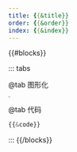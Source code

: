 ```yaml
---
title: {{&title}}
order: {{&order}}
index: {{&index}}
---
```

{{#blocks}}
<!-- 
#### **块类型\: {{&type}}**

---
-->

::: tabs

@tab 图形化

<img src="{{&imgPath}}" alt="模块" style="zoom:10%;" />

@tab 代码

```python
{{&code}}
```

:::
{{/blocks}}